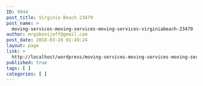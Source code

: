 ```yaml
---
ID: 9944
post_title: Virginia Beach 23479
post_name: >
  moving-services-moving-services-moving-services-virginiabeach-23479
author: mrgabonijeff@gmail.com
post_date: 2018-03-28 01:49:24
layout: page
link: >
  http://localhost/wordpress/moving-services-moving-services-moving-services-virginiabeach-23479/
published: true
tags: [ ]
categories: [ ]
---
```

